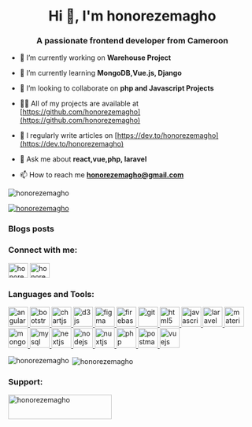<h1 align="center">Hi 👋, I'm honorezemagho</h1>
<h3 align="center">A passionate frontend developer from Cameroon</h3>

- 🔭 I’m currently working on **Warehouse Project**

- 🌱 I’m currently learning **MongoDB,Vue.js, Django**

- 👯 I’m looking to collaborate on **php and Javascript Projects**

- 👨‍💻 All of my projects are available at [https://github.com/honorezemagho](https://github.com/honorezemagho)

- 📝 I regularly write articles on [https://dev.to/honorezemagho](https://dev.to/honorezemagho)

- 💬 Ask me about **react,vue,php, laravel**

- 📫 How to reach me **honorezemagho@gmail.com**

<p align="left"> <img src="https://komarev.com/ghpvc/?username=honorezemagho&label=Profile%20views&color=0e75b6&style=flat" alt="honorezemagho" /> </p>

<p align="left"> <a href="https://github.com/ryo-ma/github-profile-trophy"><img src="https://github-profile-trophy.vercel.app/?username=honorezemagho" alt="honorezemagho" /></a> </p>


### Blogs posts
<!-- BLOG-POST-LIST:START -->
<!-- BLOG-POST-LIST:END -->

<h3 align="left">Connect with me:</h3>
<p align="left">
<a href="https://dev.to/honorezemagho" target="blank"><img align="center" src="https://cdn.jsdelivr.net/npm/simple-icons@3.0.1/icons/dev-dot-to.svg" alt="honorezemagho" height="30" width="40" /></a>
<a href="https://linkedin.com/in/honorezemagho" target="blank"><img align="center" src="https://cdn.jsdelivr.net/npm/simple-icons@3.0.1/icons/linkedin.svg" alt="honorezemagho" height="30" width="40" /></a>
</p>

<h3 align="left">Languages and Tools:</h3>
<p align="left"> <a href="https://angular.io" target="_blank"> <img src="https://devicons.github.io/devicon/devicon.git/icons/angularjs/angularjs-original.svg" alt="angularjs" width="40" height="40"/> </a> <a href="https://getbootstrap.com" target="_blank"> <img src="https://devicons.github.io/devicon/devicon.git/icons/bootstrap/bootstrap-plain.svg" alt="bootstrap" width="40" height="40"/> </a> <a href="https://www.chartjs.org" target="_blank"> <img src="https://www.chartjs.org/media/logo-title.svg" alt="chartjs" width="40" height="40"/> </a> <a href="https://d3js.org/" target="_blank"> <img src="https://devicons.github.io/devicon/devicon.git/icons/d3js/d3js-original.svg" alt="d3js" width="40" height="40"/> </a> <a href="https://www.figma.com/" target="_blank"> <img src="https://www.vectorlogo.zone/logos/figma/figma-icon.svg" alt="figma" width="40" height="40"/> </a> <a href="https://firebase.google.com/" target="_blank"> <img src="https://www.vectorlogo.zone/logos/firebase/firebase-icon.svg" alt="firebase" width="40" height="40"/> </a> <a href="https://git-scm.com/" target="_blank"> <img src="https://www.vectorlogo.zone/logos/git-scm/git-scm-icon.svg" alt="git" width="40" height="40"/> </a> <a href="https://www.w3.org/html/" target="_blank"> <img src="https://devicons.github.io/devicon/devicon.git/icons/html5/html5-original-wordmark.svg" alt="html5" width="40" height="40"/> </a> <a href="https://developer.mozilla.org/en-US/docs/Web/JavaScript" target="_blank"> <img src="https://devicons.github.io/devicon/devicon.git/icons/javascript/javascript-original.svg" alt="javascript" width="40" height="40"/> </a> <a href="https://laravel.com/" target="_blank"> <img src="https://devicons.github.io/devicon/devicon.git/icons/laravel/laravel-plain-wordmark.svg" alt="laravel" width="40" height="40"/> </a> <a href="https://materializecss.com/" target="_blank"> <img src="https://raw.githubusercontent.com/prplx/svg-logos/5585531d45d294869c4eaab4d7cf2e9c167710a9/svg/materialize.svg" alt="materialize" width="40" height="40"/> </a> <a href="https://www.mongodb.com/" target="_blank"> <img src="https://devicons.github.io/devicon/devicon.git/icons/mongodb/mongodb-original-wordmark.svg" alt="mongodb" width="40" height="40"/> </a> <a href="https://www.mysql.com/" target="_blank"> <img src="https://devicons.github.io/devicon/devicon.git/icons/mysql/mysql-original-wordmark.svg" alt="mysql" width="40" height="40"/> </a> <a href="https://nextjs.org/" target="_blank"> <img src="https://cdn.worldvectorlogo.com/logos/nextjs-3.svg" alt="nextjs" width="40" height="40"/> </a> <a href="https://nodejs.org" target="_blank"> <img src="https://devicons.github.io/devicon/devicon.git/icons/nodejs/nodejs-original-wordmark.svg" alt="nodejs" width="40" height="40"/> </a> <a href="https://nuxtjs.org/" target="_blank"> <img src="https://www.vectorlogo.zone/logos/nuxtjs/nuxtjs-icon.svg" alt="nuxtjs" width="40" height="40"/> </a> <a href="https://www.php.net" target="_blank"> <img src="https://devicons.github.io/devicon/devicon.git/icons/php/php-original.svg" alt="php" width="40" height="40"/> </a> <a href="https://postman.com" target="_blank"> <img src="https://www.vectorlogo.zone/logos/getpostman/getpostman-icon.svg" alt="postman" width="40" height="40"/> </a> <a href="https://vuejs.org/" target="_blank"> <img src="https://devicons.github.io/devicon/devicon.git/icons/vuejs/vuejs-original-wordmark.svg" alt="vuejs" width="40" height="40"/> </a> </p>


<p><img align="left" src="https://github-readme-stats.vercel.app/api/top-langs?username=honorezemagho&show_icons=true&locale=en&layout=compact" alt="honorezemagho" /></p>

<p>&nbsp;<img align="center" src="https://github-readme-stats.vercel.app/api?username=honorezemagho&show_icons=true&locale=en" alt="honorezemagho" /></p>

 <!-- ... p><img align="center" src="https://github-readme-streak-stats.herokuapp.com/?user=honorezemagho&" alt="honorezemagho" /></p>-->
<h3 align="left">Support:</h3>
<p><a href="https://www.buymeacoffee.com/honorezemagho"> <img align="left" src="https://cdn.buymeacoffee.com/buttons/v2/default-yellow.png" height="50" width="210" alt="honorezemagho" /></a></p><br><br>


